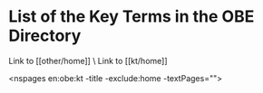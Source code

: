# List of the Key Terms in the OBE Directory #

Link to [[other/home]] \\ 
Link to [[kt/home]]

<nspages en:obe:kt -title -exclude:home -textPages="">